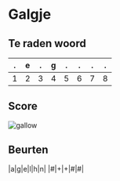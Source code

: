 # Galgje

## Te raden woord

|.|e|.|g|.|.|.|.|
|-|-|-|-|-|-|-|-|
|1|2|3|4|5|6|7|8|

## Score
![gallow](./images/1.png)

## Beurten
|a|g|e|l|h|n|
|#|+|+|#|#|